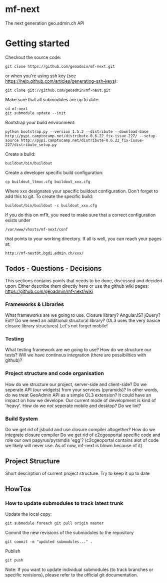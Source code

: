 mf-next
=======

The next generation geo.admin.ch API

# Getting started

Checkout the source code:

    git clone https://github.com/geoadmin/mf-next.git

or when you're using ssh key (see https://help.github.com/articles/generating-ssh-keys):

    git clone git://github.com/geoadmin/mf-next.git

Make sure that all submodules are up to date:

    cd mf-next
    git submodule update --init

Bootstrap your build environment:

    python bootstrap.py --version 1.5.2 --distribute --download-base http://pypi.camptocamp.net/distribute-0.6.22_fix-issue-227/ --setup-source http://pypi.camptocamp.net/distribute-0.6.22_fix-issue-227/distribute_setup.py

Create a build:

    buildout/bin/buildout

Create a developer specific build configuration:

    cp buildout_ltmoc.cfg buildout_xxx.cfg

Where xxx designates your specific buildout configuration. Don't forget to add this to git. To create the specific build:

    buildout/bin/buildout -c buildout_xxx.cfg

If you do this on mf1t, you need to make sure that a correct configuration exists under
    
    /var/www/vhosts/mf-next/conf

that points to your working directory. If all is well, you can reach your pages at:

    http://mf-next0t.bgdi.admin.ch/xxx/

## Todos - Questions - Decisions
This sections contains points that needs to be done, discussed and decided upon. Either describe them directly here or use the github wiki pages:
https://github.com/geoadmin/mf-next/wiki

### Frameworks & Libraries
What frameworks are we going to use. Closure library? AngularJS? jQuery? Ext? Do we need an additional structural library? (OL3 uses the very basice closure library structures)
Let's not forget mobile!

### Testing
What testing framework are we going to use?
How do we structure our tests?
Will we have continous integration (there are possibilities with github)?

### Project structure and code organisation
How do we structure our project, server-side and client-side?
Do we seperate API (our widgets) from your services (pyramids)? In other words, do we treat GeoAdmin API as a simple OL3 extension? It could have an impact on how we develope. Our current mode of development is kind of 'heavy'.
How do we _not_ seperate mobile and desktop?
Do we lint?

### Build System
Do we get rid of jsbuild and use closure compiler altogether?
How do we integrate closure compiler
Do we get rid of c2cgeoportal specific code and role our own papyrus/pyramdis 'egg'? (c2cgeoportal contains alot of code we likely will never use. As of now, mf-next is blown because of it)

## Project Structure
Short descirption of current project structure. Try to keep it up to date

## HowTos

### How to update submodules to track latest trunk

Update the local copy:

    git submodule foreach git pull origin master

Commit the new revisions of the submodules to the repository

    git commit -m "updated submodules..." .

Publish

    git push

Note: If you want to update individual submodules (to track branches or specific revisions), please refer to the official git documentation.




